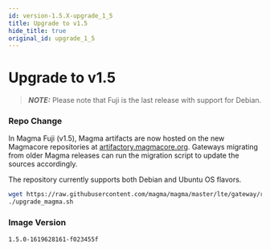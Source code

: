 ```yaml
---
id: version-1.5.X-upgrade_1_5
title: Upgrade to v1.5
hide_title: true
original_id: upgrade_1_5
---
```


# Upgrade to v1.5

> **_NOTE:_** Please note that Fuji is the last release with support for Debian.

### Repo Change

In Magma Fuji (v1.5), Magma artifacts are now hosted on the new Magmacore repositories at
[artifactory.magmacore.org](https://artifactory.magmacore.org/).
Gateways migrating from older Magma releases can run the migration script to update the sources accordingly.

The repository currently supports both Debian and Ubuntu OS flavors.

```bash
wget https://raw.githubusercontent.com/magma/magma/master/lte/gateway/release/upgrade_magma.sh
./upgrade_magma.sh
```

### Image Version

`1.5.0-1619628161-f023455f`
